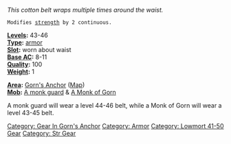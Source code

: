 *This cotton belt wraps multiple times around the waist.*

`Modifies `[`strength`](Strength "wikilink")` by 2 continuous.`

**[Levels](Object_Level "wikilink"):** 43-46  
**[Type](:Category:_Object_Types "wikilink"):**
[armor](:Category:Armor "wikilink")  
**[Slot](Object_Slots "wikilink"):** worn about waist  
**[Base AC](Armor_Values "wikilink"):** 8-11  
**[Quality](Object_Quality "wikilink"):** 100  
**[Weight](Object_Weight "wikilink"):** 1

**[Area](:Category:Areas "wikilink"):** [Gorn's
Anchor](:Category:Gorn's_Anchor "wikilink")
([Map](Gorn's_Anchor_Map "wikilink"))  
**[Mob](:Category:Mobs "wikilink"):** [A monk
guard](Monk_Guard "wikilink") & [A Monk of
Gorn](Monk_Of_Gorn's_Anchor "wikilink")

A monk guard will wear a level 44-46 belt, while a Monk of Gorn will
wear a level 43-45 belt.

[Category: Gear In Gorn's
Anchor](Category:_Gear_In_Gorn's_Anchor "wikilink") [Category:
Armor](Category:_Armor "wikilink") [Category: Lowmort 41-50
Gear](Category:_Lowmort_41-50_Gear "wikilink") [Category: Str
Gear](Category:_Str_Gear "wikilink")
